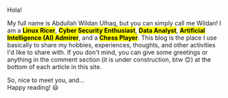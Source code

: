 Hola! 

My full name is Abdullah Wildan Ulhaq, but you can simply call me Wildan! I am a <mark>**Linux Ricer**</mark>, <mark>**Cyber Security Enthusiast**</mark>, <mark>**Data Analyst**</mark>, <mark>**Artificial Intelligence (AI) Admirer**</mark>, and a <mark>**Chess Player**</mark>. This blog is the place I use basically to share my hobbies, experiences, thoughts, and other activities I'd like to share with. If you don't mind, you can give some greetings or anything in the comment section (it is under construction, btw 😊) at the bottom of each article in this site.

So, nice to meet you, and...    
Happy reading! 😃

